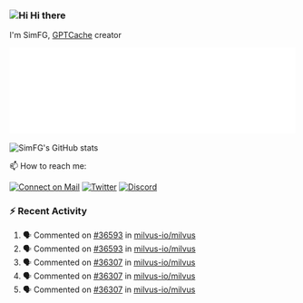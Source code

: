 ### <img src='https://qpluspicture.oss-cn-beijing.aliyuncs.com/6LjjQA/Hi.gif' alt='Hi' width="24"/> Hi there

I'm SimFG, [GPTCache](https://github.com/zilliztech/GPTCache) creator

![Metrics 👋](/metrics.plugin.followup.user.svg)

![SimFG's GitHub stats](https://github-readme-stats.vercel.app/api?username=SimFG&show_icons=true&theme=radical&count_private=true)

📫 How to reach me:

[![Connect on Mail](https://img.shields.io/badge/Ask%20me-anything-1abc9c.svg)](mailto:1142838399@qq.com)
[![Twitter](https://img.shields.io/twitter/follow/FogSim?style=social)](https://twitter.com/FogSim)
[![Discord](https://img.shields.io/discord/1092648432495251507?label=Discord&logo=discord)](https://discord.gg/Q8C6WEjSWV)

### :zap: Recent Activity

<!--START_SECTION:activity-->
1. 🗣 Commented on [#36593](https://github.com/milvus-io/milvus/issues/36593) in [milvus-io/milvus](https://github.com/milvus-io/milvus)
2. 🗣 Commented on [#36593](https://github.com/milvus-io/milvus/issues/36593) in [milvus-io/milvus](https://github.com/milvus-io/milvus)
3. 🗣 Commented on [#36307](https://github.com/milvus-io/milvus/issues/36307) in [milvus-io/milvus](https://github.com/milvus-io/milvus)
4. 🗣 Commented on [#36307](https://github.com/milvus-io/milvus/issues/36307) in [milvus-io/milvus](https://github.com/milvus-io/milvus)
5. 🗣 Commented on [#36307](https://github.com/milvus-io/milvus/issues/36307) in [milvus-io/milvus](https://github.com/milvus-io/milvus)
<!--END_SECTION:activity-->


